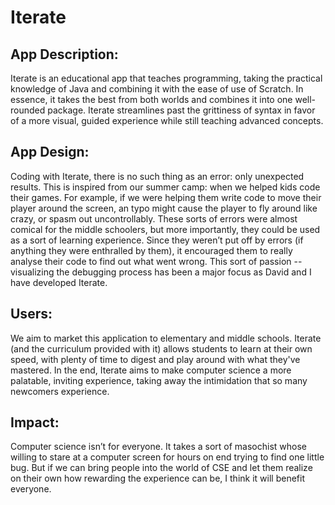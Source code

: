 # Iterate

[logo]: https://github.com/Mutilar/Iterate/blob/master/Sprites/Iterate_icon.png "Iterate's Icon"

## App Description:

Iterate is an educational app that teaches programming, taking the practical knowledge of Java and combining it with the ease of use of Scratch. In essence, it takes the best from both worlds and combines it into one well-rounded package. Iterate streamlines past the grittiness of syntax in favor of a more visual, guided experience while still teaching advanced concepts.


## App Design:

Coding with Iterate, there is no such thing as an error: only unexpected results. This is inspired from our summer camp: when we helped kids code their games. For example, if we were helping them write code to move their player around the screen, an typo might cause the player to fly around like crazy, or spasm out uncontrollably. These sorts of errors were almost comical for the middle schoolers, but more importantly, they could be used as a sort of learning experience. Since they weren’t put off by errors (if anything they were enthralled by them), it encouraged them to really analyse their code to find out what went wrong. This sort of passion -- visualizing the debugging process has been a major focus as David and I have developed Iterate. 

## Users:

We aim to market this application to elementary and middle schools. Iterate (and the curriculum provided with it) allows students to learn at their own speed, with plenty of time to digest and play around with what they've mastered. 
In the end, Iterate aims to make computer science a more palatable, inviting experience, taking away the intimidation that so many newcomers experience.  


## Impact:

Computer science isn’t for everyone. It takes a sort of masochist whose willing to stare at a computer screen for hours on end trying to find one little bug. But if we can bring people into the world of CSE and let them realize on their own how rewarding the experience can be, I think it will benefit everyone.
